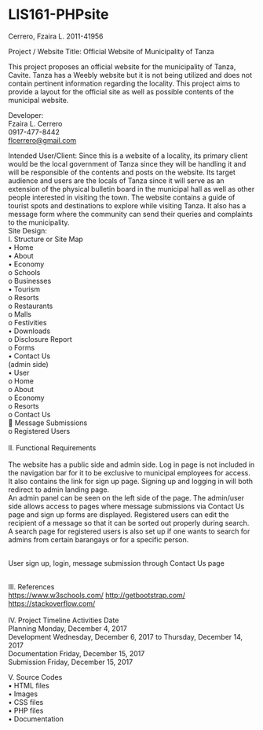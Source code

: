 # LIS161-PHPsite

Cerrero, Fzaira L.
2011-41956

Project / Website Title:
Official Website of Municipality of Tanza

This project proposes an official website for the municipality of Tanza, Cavite. Tanza has a Weebly website but it is not being utilized and does not contain pertinent information regarding the locality. This project aims to provide a layout for the official site as well as possible contents of the municipal website.

Developer:<br>
Fzaira L. Cerrero<br>
0917-477-8442<br>
flcerrero@gmail.com<br>

Intended User/Client:
Since this is a website of a locality, its primary client would be the local government of Tanza since they will be handling it and will be responsible of the contents and posts on the website. Its target audience and users are the locals of Tanza since it will serve as an extension of the physical bulletin board in the municipal hall as well as other people interested in visiting the town. The website contains a guide of tourist spots and destinations to explore while visiting Tanza. It also has a message form where the community can send their queries and complaints to the municipality.<br>
Site Design:<br>
I.	Structure or Site Map<br>
•	Home<br>
•	About<br>
•	Economy<br>
  o	Schools<br>
  o	Businesses<br>
•	Tourism<br>
  o	Resorts<br>
  o	Restaurants<br>
  o	Malls<br>
  o	Festivities<br>
•	Downloads<br>
  o	Disclosure Report<br>
  o	Forms<br>
•	Contact Us<br>
(admin side)<br>
•	User<br>
o	Home<br>
o	About<br>
o	Economy<br>
o	Resorts<br>
o	Contact Us<br>
  	Message Submissions<br>
o	Registered Users<br><br>
II.	Functional Requirements<br><br>
The website has a public side and admin side. Log in page is not included in the navigation bar for it to be exclusive to municipal employees for access. It also contains the link for sign up page. Signing up and logging in will both redirect to admin landing page.
<br>
An admin panel can be seen on the left side of the page. The admin/user side allows access to pages where message submissions via Contact Us page and sign up forms are displayed. Registered users can edit the recipient of a message so that it can be sorted out properly during search. A search page for registered users is also set up if one wants to search for admins from certain barangays or for a specific person.<br><br>

User sign up, login, message submission through Contact Us page<br><br>

III.	References<br>
https://www.w3schools.com/
http://getbootstrap.com/
https://stackoverflow.com/<br><br>
IV.	Project Timeline
Activities	Date<br>
Planning	Monday, December 4, 2017<br>
Development	Wednesday, December 6, 2017 to Thursday, December 14, 2017<br>
Documentation	Friday, December 15, 2017<br>
Submission	Friday, December 15, 2017<br>

V.	Source Codes<br>
•	HTML files<br>
•	Images<br>
•	CSS files<br>
•	PHP files<br>
•	Documentation<br>
